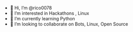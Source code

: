 - 👋 Hi, I’m @rico0078
- 👀 I’m interested in Hackathons , Linux 
- 🌱 I’m currently learning Python
- 💞️ I’m looking to collaborate on Bots, Linux, Open Source


<!---
rico0078/rico0078 is a ✨ special ✨ repository because its `README.md` (this file) appears on your GitHub profile.
You can click the Preview link to take a look at your changes.
--->
